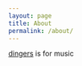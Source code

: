 ```yaml
---
layout: page
title: About
permalink: /about/
---
```


[dingers][dingers] is for music

[dingers]: /
